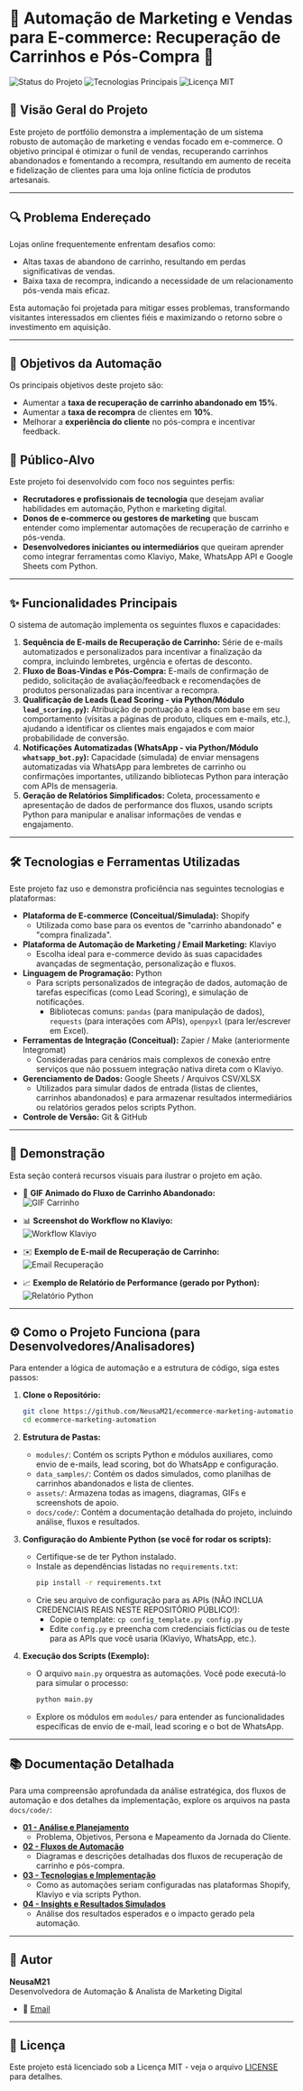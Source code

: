 # 🛒 Automação de Marketing e Vendas para E-commerce: Recuperação de Carrinhos e Pós-Compra 🚀

![Status do Projeto](https://img.shields.io/badge/Status-Em%20Desenvolvimento-orange)
![Tecnologias Principais](https://img.shields.io/badge/Tech-Python%2C%20Klaviyo%2C%20Shopify%20(Conceitual)-blue)
![Licença MIT](https://img.shields.io/badge/License-MIT-green)

## 📝 Visão Geral do Projeto

Este projeto de portfólio demonstra a implementação de um sistema robusto de automação de marketing e vendas focado em e-commerce. O objetivo principal é otimizar o funil de vendas, recuperando carrinhos abandonados e fomentando a recompra, resultando em aumento de receita e fidelização de clientes para uma loja online fictícia de produtos artesanais.

---

## 🔍 Problema Endereçado

Lojas online frequentemente enfrentam desafios como:

* Altas taxas de abandono de carrinho, resultando em perdas significativas de vendas.
* Baixa taxa de recompra, indicando a necessidade de um relacionamento pós-venda mais eficaz.

Esta automação foi projetada para mitigar esses problemas, transformando visitantes interessados em clientes fiéis e maximizando o retorno sobre o investimento em aquisição.

---

## 🎯 Objetivos da Automação

Os principais objetivos deste projeto são:

* Aumentar a **taxa de recuperação de carrinho abandonado em 15%**.
* Aumentar a **taxa de recompra** de clientes em **10%**.
* Melhorar a **experiência do cliente** no pós-compra e incentivar feedback.


## 🎯 Público-Alvo

Este projeto foi desenvolvido com foco nos seguintes perfis:

- **Recrutadores e profissionais de tecnologia** que desejam avaliar habilidades em automação, Python e marketing digital.
- **Donos de e-commerce ou gestores de marketing** que buscam entender como implementar automações de recuperação de carrinho e pós-venda.
- **Desenvolvedores iniciantes ou intermediários** que queiram aprender como integrar ferramentas como Klaviyo, Make, WhatsApp API e Google Sheets com Python.

---

## ✨ Funcionalidades Principais

O sistema de automação implementa os seguintes fluxos e capacidades:

1. **Sequência de E-mails de Recuperação de Carrinho:** Série de e-mails automatizados e personalizados para incentivar a finalização da compra, incluindo lembretes, urgência e ofertas de desconto.
2. **Fluxo de Boas-Vindas e Pós-Compra:** E-mails de confirmação de pedido, solicitação de avaliação/feedback e recomendações de produtos personalizadas para incentivar a recompra.
3. **Qualificação de Leads (Lead Scoring - via Python/Módulo `lead_scoring.py`):** Atribuição de pontuação a leads com base em seu comportamento (visitas a páginas de produto, cliques em e-mails, etc.), ajudando a identificar os clientes mais engajados e com maior probabilidade de conversão.
4. **Notificações Automatizadas (WhatsApp - via Python/Módulo `whatsapp_bot.py`):** Capacidade (simulada) de enviar mensagens automatizadas via WhatsApp para lembretes de carrinho ou confirmações importantes, utilizando bibliotecas Python para interação com APIs de mensageria.
5. **Geração de Relatórios Simplificados:** Coleta, processamento e apresentação de dados de performance dos fluxos, usando scripts Python para manipular e analisar informações de vendas e engajamento.

---

## 🛠️ Tecnologias e Ferramentas Utilizadas

Este projeto faz uso e demonstra proficiência nas seguintes tecnologias e plataformas:

* **Plataforma de E-commerce (Conceitual/Simulada):** Shopify
    * Utilizada como base para os eventos de "carrinho abandonado" e "compra finalizada".
* **Plataforma de Automação de Marketing / Email Marketing:** Klaviyo
    * Escolha ideal para e-commerce devido às suas capacidades avançadas de segmentação, personalização e fluxos.
* **Linguagem de Programação:** Python
    * Para scripts personalizados de integração de dados, automação de tarefas específicas (como Lead Scoring), e simulação de notificações.
        * Bibliotecas comuns: `pandas` (para manipulação de dados), `requests` (para interações com APIs), `openpyxl` (para ler/escrever em Excel).
* **Ferramentas de Integração (Conceitual):** Zapier / Make (anteriormente Integromat)
    * Consideradas para cenários mais complexos de conexão entre serviços que não possuem integração nativa direta com o Klaviyo.
* **Gerenciamento de Dados:** Google Sheets / Arquivos CSV/XLSX
    * Utilizados para simular dados de entrada (listas de clientes, carrinhos abandonados) e para armazenar resultados intermediários ou relatórios gerados pelos scripts Python.
* **Controle de Versão:** Git & GitHub

---

## 🚀 Demonstração

Esta seção conterá recursos visuais para ilustrar o projeto em ação.

* 🛒 **GIF Animado do Fluxo de Carrinho Abandonado:**  
  ![GIF Carrinho](assets/gifs/carrinho.gif)

* 📊 **Screenshot do Workflow no Klaviyo:**  
  ![Workflow Klaviyo](assets/screenshots/klaviyo_workflow.png)

* ✉️ **Exemplo de E-mail de Recuperação de Carrinho:**  
  ![Email Recuperação](assets/screenshots/email_recuperacao.png)

* 📈 **Exemplo de Relatório de Performance (gerado por Python):**  
  ![Relatório Python](assets/screenshots/relatorio.png)

---

## ⚙️ Como o Projeto Funciona (para Desenvolvedores/Analisadores)

Para entender a lógica de automação e a estrutura de código, siga estes passos:

1. **Clone o Repositório:**
    ```bash
    git clone https://github.com/NeusaM21/ecommerce-marketing-automation.git
    cd ecommerce-marketing-automation
    ```

2. **Estrutura de Pastas:**
    * `modules/`: Contém os scripts Python e módulos auxiliares, como envio de e-mails, lead scoring, bot do WhatsApp e configuração.
    * `data_samples/`: Contém os dados simulados, como planilhas de carrinhos abandonados e lista de clientes.
    * `assets/`: Armazena todas as imagens, diagramas, GIFs e screenshots de apoio.
    * `docs/code/`: Contém a documentação detalhada do projeto, incluindo análise, fluxos e resultados.

3. **Configuração do Ambiente Python (se você for rodar os scripts):**
    * Certifique-se de ter Python instalado.
    * Instale as dependências listadas no `requirements.txt`:
        ```bash
        pip install -r requirements.txt
        ```
    * Crie seu arquivo de configuração para as APIs (NÃO INCLUA CREDENCIAIS REAIS NESTE REPOSITÓRIO PÚBLICO!):
        * Copie o template: `cp config_template.py config.py`
        * Edite `config.py` e preencha com credenciais fictícias ou de teste para as APIs que você usaria (Klaviyo, WhatsApp, etc.).

4. **Execução dos Scripts (Exemplo):**
    * O arquivo `main.py` orquestra as automações. Você pode executá-lo para simular o processo:
        ```bash
        python main.py
        ```
    * Explore os módulos em `modules/` para entender as funcionalidades específicas de envio de e-mail, lead scoring e o bot de WhatsApp.

---

## 📚 Documentação Detalhada

Para uma compreensão aprofundada da análise estratégica, dos fluxos de automação e dos detalhes da implementação, explore os arquivos na pasta `docs/code/`:

* [**01 - Análise e Planejamento**](docs/code/01_Analise_Publico_Alvo.md)
    * Problema, Objetivos, Persona e Mapeamento da Jornada do Cliente.
* [**02 - Fluxos de Automação**](docs/code/02_Fluxos_Ecommerce.md)
    * Diagramas e descrições detalhadas dos fluxos de recuperação de carrinho e pós-compra.
* [**03 - Tecnologias e Implementação**](docs/code/03_Tecnologias_usadas.md)
    * Como as automações seriam configuradas nas plataformas Shopify, Klaviyo e via scripts Python.
* [**04 - Insights e Resultados Simulados**](docs/code/04_Insights_Resultados.md)
    * Análise dos resultados esperados e o impacto gerado pela automação.

---

## 👤 Autor

**NeusaM21**  
Desenvolvedora de Automação & Analista de Marketing Digital

- 📧 [Email](mailto:contact.neusam21@gmail.com)

---

## 📄 Licença

Este projeto está licenciado sob a Licença MIT - veja o arquivo [LICENSE](LICENSE) para detalhes.
